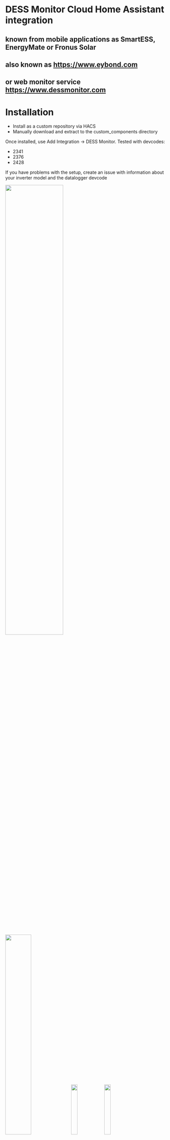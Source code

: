 # DESS Monitor Cloud Home Assistant integration
## known from mobile applications as SmartESS, EnergyMate or Fronus Solar
## also known as https://www.eybond.com
## or web monitor service https://www.dessmonitor.com 
# Installation

- Install as a custom repository via HACS
- Manually download and extract to the custom_components directory

Once installed, use Add Integration -> DESS Monitor.
Tested with devcodes:
 - 2341
 - 2376
 - 2428

If you have problems with the setup, create an issue with information about your inverter model and the datalogger devcode

<img src="https://github.com/user-attachments/assets/9e35a387-8049-414a-b0f6-b55dc914e489" width="60%"/> 
<img src="https://github.com/user-attachments/assets/b3d86bd4-2e7f-4d81-9d47-2ce4719f1bdd" width="40%"/> 
<img src="https://github.com/user-attachments/assets/07b09a9a-f7b3-4715-82ec-f8a2ccffe70e" width="20%"/> 
<img src="https://github.com/user-attachments/assets/51cd2196-7d98-4218-8e0c-49ca13c3c1cc" width="20%"/>
